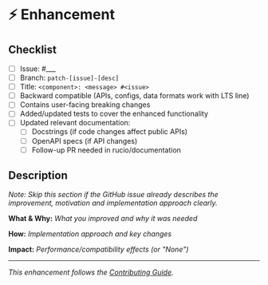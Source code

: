 # ⚡ Enhancement

## Checklist
- [ ] Issue: #___
- [ ] Branch: `patch-[issue]-[desc]`
- [ ] Title: `<component>: <message> #<issue>`
- [ ] Backward compatible (APIs, configs, data formats work with LTS line)
- [ ] Contains user-facing breaking changes
- [ ] Added/updated tests to cover the enhanced functionality
- [ ] Updated relevant documentation:
  - [ ] Docstrings (if code changes affect public APIs)
  - [ ] OpenAPI specs (if API changes)
  - [ ] Follow-up PR needed in rucio/documentation

## Description

*Note: Skip this section if the GitHub issue already describes the improvement, motivation and implementation approach clearly.*

**What & Why:**
*What you improved and why it was needed*

**How:**
*Implementation approach and key changes*

**Impact:**
*Performance/compatibility effects (or "None")*

---
*This enhancement follows the [Contributing Guide](https://rucio.cern.ch/documentation/contributing/).*